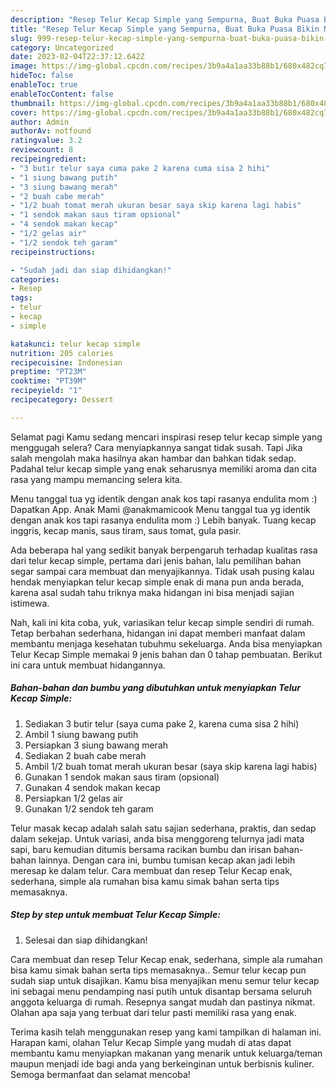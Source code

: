```yaml
---
description: "Resep Telur Kecap Simple yang Sempurna, Buat Buka Puasa Bikin Ngiler"
title: "Resep Telur Kecap Simple yang Sempurna, Buat Buka Puasa Bikin Ngiler"
slug: 999-resep-telur-kecap-simple-yang-sempurna-buat-buka-puasa-bikin-ngiler
category: Uncategorized
date: 2023-02-04T22:37:12.642Z
image: https://img-global.cpcdn.com/recipes/3b9a4a1aa33b88b1/680x482cq70/telur-kecap-simple-foto-resep-utama.jpg
hideToc: false
enableToc: true
enableTocContent: false
thumbnail: https://img-global.cpcdn.com/recipes/3b9a4a1aa33b88b1/680x482cq70/telur-kecap-simple-foto-resep-utama.jpg
cover: https://img-global.cpcdn.com/recipes/3b9a4a1aa33b88b1/680x482cq70/telur-kecap-simple-foto-resep-utama.jpg
author: Admin
authorAv: notfound
ratingvalue: 3.2
reviewcount: 8
recipeingredient:
- "3 butir telur saya cuma pake 2 karena cuma sisa 2 hihi"
- "1 siung bawang putih"
- "3 siung bawang merah"
- "2 buah cabe merah"
- "1/2 buah tomat merah ukuran besar saya skip karena lagi habis"
- "1 sendok makan saus tiram opsional"
- "4 sendok makan kecap"
- "1/2 gelas air"
- "1/2 sendok teh garam"
recipeinstructions:

- "Sudah jadi dan siap dihidangkan!"
categories:
- Resep
tags:
- telur
- kecap
- simple

katakunci: telur kecap simple 
nutrition: 205 calories
recipecuisine: Indonesian
preptime: "PT23M"
cooktime: "PT39M"
recipeyield: "1"
recipecategory: Dessert

---
```



Selamat pagi Kamu sedang mencari inspirasi resep telur kecap simple yang menggugah selera? Cara menyiapkannya sangat tidak susah. Tapi Jika salah mengolah maka hasilnya akan hambar dan bahkan tidak sedap. Padahal telur kecap simple yang enak seharusnya memiliki aroma dan cita rasa yang mampu memancing selera kita.


Menu tanggal tua yg identik dengan anak kos tapi rasanya endulita mom :) Dapatkan App. Anak Mami @anakmamicook Menu tanggal tua yg identik dengan anak kos tapi rasanya endulita mom :) Lebih banyak. Tuang kecap inggris, kecap manis, saus tiram, saus tomat, gula pasir.

Ada beberapa hal yang sedikit banyak berpengaruh terhadap kualitas rasa dari telur kecap simple, pertama dari jenis bahan, lalu pemilihan bahan segar sampai cara membuat dan menyajikannya. Tidak usah pusing kalau hendak menyiapkan telur kecap simple enak di mana pun anda berada, karena asal sudah tahu triknya maka hidangan ini bisa menjadi sajian istimewa.


Nah, kali ini kita coba, yuk, variasikan telur kecap simple sendiri di rumah. Tetap berbahan sederhana, hidangan ini dapat memberi manfaat dalam membantu menjaga kesehatan tubuhmu sekeluarga. Anda bisa menyiapkan Telur Kecap Simple memakai 9 jenis bahan dan 0 tahap pembuatan. Berikut ini cara untuk membuat hidangannya.

<!--inarticleads1-->

##### Bahan-bahan dan bumbu yang dibutuhkan untuk menyiapkan Telur Kecap Simple:

1. Sediakan 3 butir telur (saya cuma pake 2, karena cuma sisa 2 hihi)
1. Ambil 1 siung bawang putih
1. Persiapkan 3 siung bawang merah
1. Sediakan 2 buah cabe merah
1. Ambil 1/2 buah tomat merah ukuran besar (saya skip karena lagi habis)
1. Gunakan 1 sendok makan saus tiram (opsional)
1. Gunakan 4 sendok makan kecap
1. Persiapkan 1/2 gelas air
1. Gunakan 1/2 sendok teh garam


Telur masak kecap adalah salah satu sajian sederhana, praktis, dan sedap dalam sekejap. Untuk variasi, anda bisa menggoreng telurnya jadi mata sapi, baru kemudian ditumis bersama racikan bumbu dan irisan bahan-bahan lainnya. Dengan cara ini, bumbu tumisan kecap akan jadi lebih meresap ke dalam telur. Cara membuat dan resep Telur Kecap enak, sederhana, simple ala rumahan bisa kamu simak bahan serta tips memasaknya. 

<!--inarticleads2-->

##### Step by step untuk membuat Telur Kecap Simple:


1. Selesai dan siap dihidangkan!

Cara membuat dan resep Telur Kecap enak, sederhana, simple ala rumahan bisa kamu simak bahan serta tips memasaknya.. Semur telur kecap pun sudah siap untuk disajikan. Kamu bisa menyajikan menu semur telur kecap ini sebagai menu pendamping nasi putih untuk disantap bersama seluruh anggota keluarga di rumah. Resepnya sangat mudah dan pastinya nikmat. Olahan apa saja yang terbuat dari telur pasti memiliki rasa yang enak. 

Terima kasih telah menggunakan resep yang kami tampilkan di halaman ini. Harapan kami, olahan Telur Kecap Simple yang mudah di atas dapat membantu kamu menyiapkan makanan yang menarik untuk keluarga/teman maupun menjadi ide bagi anda yang berkeinginan untuk berbisnis kuliner. Semoga bermanfaat dan selamat mencoba!
